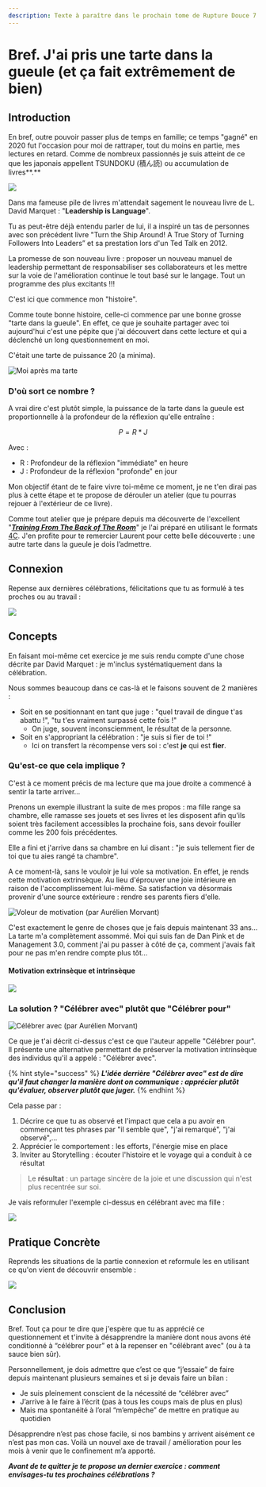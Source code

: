```yaml
---
description: Texte à paraître dans le prochain tome de Rupture Douce 7
---
```


# Bref. J'ai pris une tarte dans la gueule \(et ça fait extrêmement de bien\)

## Introduction

En bref, outre pouvoir passer plus de temps en famille; ce temps "gagné" en 2020 fut l'occasion pour moi de rattraper, tout du moins en partie, mes lectures en retard. Comme de nombreux passionnés je suis atteint de ce que les japonais appellent TSUNDOKU \(積ん読\) ou accumulation de livres**.**

![](https://lh3.googleusercontent.com/ING52TopzhDktKoZv7fTadwnG6r_0El-mEq54QevXCP5l1SltueUpNGlT8DyF9TF4lLOAn-KQbTptxXZt2pbsA08HRQAOZRMVPQTG-gVexjCYXzg_3T9R-MxIs5-lpc80B6A6dc)

Dans ma fameuse pile de livres m'attendait sagement le nouveau livre de L. David Marquet : "**Leadership is Language**".

Tu as peut-être déjà entendu parler de lui, il a inspiré un tas de personnes avec son précédent livre "Turn the Ship Around! A True Story of Turning Followers Into Leaders” et sa prestation lors d'un Ted Talk en 2012.

La promesse de son nouveau livre : proposer un nouveau manuel de leadership permettant de responsabiliser ses collaborateurs et les mettre sur la voie de l'amélioration continue le tout basé sur le langage. Tout un programme des plus excitants !!!

C'est ici que commence mon "histoire".

Comme toute bonne histoire, celle-ci commence par une bonne grosse "tarte dans la gueule". En effet, ce que je souhaite partager avec toi aujourd'hui c'est une pépite que j'ai découvert dans cette lecture et qui a déclenché un long questionnement en moi. 

C'était une tarte de puissance 20 \(a minima\).

![Moi apr&#xE8;s ma tarte](https://lh6.googleusercontent.com/wTbkdz83286Cl2bFiLCwx__BDDxUVxmNIpsJ1pyS3LSJ575sXXDQ45zwNw5aPF0kaxxnzpoC63rFMuHqepVLbP57F_UWbto3RzGOyHOJf_Toyts41vCoqWyyEj7S9V86kBP-8_I)

### D'où sort ce nombre ?

A vrai dire c'est plutôt simple, la puissance de la tarte dans la gueule est proportionnelle à la profondeur de la réflexion qu'elle entraîne :

$$
P = R * J
$$

Avec : 

* R : Profondeur de la réflexion "immédiate" en heure
* J : Profondeur de la réflexion "profonde" en jour

Mon objectif étant de te faire vivre toi-même ce moment, je ne t'en dirai pas plus à cette étape et te propose de dérouler un atelier \(que tu pourras rejouer à l'extérieur de ce livre\).

Comme tout atelier que je prépare depuis ma découverte de l'excellent "[_**Training From The Back of The Room**_](https://bowperson.com/)" je l'ai préparé en utilisant le formats [4C](https://wikiagile.cesi.fr/index.php?title=4C_Canevas_de_formation). J'en profite pour te remercier Laurent pour cette belle découverte : une autre tarte dans la gueule je dois l’admettre.

## Connexion

Repense aux dernières célébrations, félicitations que tu as formulé à tes proches ou au travail :

![](https://lh5.googleusercontent.com/3AtabOrunW-pr8Wuz5Ut3O0gYS0AQTzWazVUSou68ohHmShcdW48-8KPkA59_5ODFYvNpzUzGdoL1iesuJtjxD8jSb9xH959bl317goXCcBnFWTsAiIvgiwI89pnuxYY9WAHJro)

## Concepts

En faisant moi-même cet exercice je me suis rendu compte d'une chose décrite par David Marquet : je m'inclus systématiquement dans la célébration. 

Nous sommes beaucoup dans ce cas-là et le faisons souvent de 2 manières :

* Soit en se positionnant en tant que juge : "quel travail de dingue t'as abattu !", "tu t'es vraiment surpassé cette fois !"
  * On juge, souvent inconsciemment, le résultat de la personne.
* Soit en s'appropriant la célébration : "je suis si fier de toi !"
  * Ici on transfert la récompense vers soi : c'est **je** qui est **fier**.

### Qu'est-ce que cela implique ?

C'est à ce moment précis de ma lecture que ma joue droite a commencé à sentir la tarte arriver...

Prenons un exemple illustrant la suite de mes propos : ma fille range sa chambre, elle ramasse ses jouets et ses livres et les disposent afin qu’ils soient très facilement accessibles la prochaine fois, sans devoir fouiller comme les 200 fois précédentes.

Elle a fini et j'arrive dans sa chambre en lui disant : "je suis tellement fier de toi que tu aies rangé ta chambre".

A ce moment-là, sans le vouloir je lui vole sa motivation. En effet, je rends cette motivation extrinsèque. Au lieu d'éprouver une joie intérieure en raison de l'accomplissement lui-même. Sa satisfaction va désormais provenir d'une source extérieure : rendre ses parents fiers d'elle.

![Voleur de motivation \(par Aur&#xE9;lien Morvant\)](https://lh3.googleusercontent.com/r5yunQZKTgvL7bg9TBfpajuXBt5ZnlDBMH-esCJLSkO2wxBk2vTuJsVxR6nRhzXi9j8pvG4PCCOFPxQnFxeF9F3uKr8HtGw8jkpxgZKljOD1lhBY1PzqKZvh1cy-f9o61-9nW-Q)

C'est exactement le genre de choses que je fais depuis maintenant 33 ans... La tarte m'a complètement assommé. Moi qui suis fan de Dan Pink et de Management 3.0, comment j'ai pu passer à côté de ça, comment j'avais fait pour ne pas m'en rendre compte plus tôt…

#### Motivation extrinsèque et intrinsèque

![](https://lh4.googleusercontent.com/L6zwMLG1Vy0RPKKkkemSzg-lQccgUviB1s9IWhVSFT0V2f_203AQQKlKdWkTWDq8Hig1j4SbnXlY4QY7Wmd9BspC731xItO8LI3qkaJW5wpu9PNln5kupnLihcEwzxHBZajYCew)

### La solution ? "Célébrer avec" plutôt que "Célébrer pour"

![C&#xE9;l&#xE9;brer avec \(par Aur&#xE9;lien Morvant\)](https://lh6.googleusercontent.com/TQHbC14LfqCQJW2uWxF956czbQCMXLDYnNgPVaLjzCVDTuDwGlFjwvRlEOxv1HprFC_LeznuJ0InSnXHakhzbiS8FB_Efv71FIv1kWWy_0hcpr_Jl-Gt8d_KeIakdjdkhiEq9Zc)

Ce que je t'ai décrit ci-dessus c'est ce que l'auteur appelle "Célébrer pour". Il présente une alternative permettant de préserver la motivation intrinsèque des individus qu'il a appelé : "Célébrer avec". 

{% hint style="success" %}
_**L'idée derrière "Célébrer avec" est de dire qu'il faut changer la manière dont on communique : apprécier plutôt qu'évaluer, observer plutôt que juger.**_
{% endhint %}

Cela passe par :

1. Décrire ce que tu as observé et l'impact que cela a pu avoir en commençant tes phrases par "il semble que", "j'ai remarqué", "j'ai observé",...
2. Apprécier le comportement : les efforts, l'énergie mise en place
3. Inviter au Storytelling : écouter l'histoire et le voyage qui a conduit à ce résultat

> Le **résultat** : un partage sincère de la joie et une discussion qui n'est plus recentrée sur soi.

Je vais reformuler l'exemple ci-dessus en célébrant avec ma fille : 

![](https://lh5.googleusercontent.com/YNWsJ-uFo1yR8QGowbQULdqKKkjznEdH_dJJidoDRxwoQ3DGvdIKynbSzn2yx8AZCrmjIgcMg0RnDAvJfF9N2frRtLA7a1wfSGwBOfcSOmklGtwG8Jt0hoYFrjeIjAd-lm_s62I)

## Pratique Concrète

Reprends les situations de la partie connexion et reformule les en utilisant ce qu'on vient de découvrir ensemble :

![](https://lh4.googleusercontent.com/dpJuHI-m5vQELSSO7ecsWP9G8LVwyS1GReQcwOVWu2dT6qOd3h5Msm-S576w2z7wCpMs3bnyrWnMRmxjk-9CY31fwx6HH3wYzYyARhgtIIfTJKdoCzJo2wHvnSK9NGDy2UGQOOg)

## Conclusion

Bref. Tout ça pour te dire que j'espère que tu as apprécié ce questionnement et t'invite à désapprendre la manière dont nous avons été conditionné à “célébrer pour” et à la repenser en "célébrant avec" \(ou à ta sauce bien sûr\).

Personnellement, je dois admettre que c’est ce que “j’essaie” de faire depuis maintenant plusieurs semaines et si je devais faire un bilan :

* Je suis pleinement conscient de la nécessité de “célébrer avec”
* J’arrive à le faire à l’écrit \(pas à tous les coups mais de plus en plus\)
* Mais ma spontanéité à l’oral “m’empêche” de mettre en pratique au quotidien

Désapprendre n’est pas chose facile, si nos bambins y arrivent aisément ce n’est pas mon cas. Voilà un nouvel axe de travail / amélioration pour les mois à venir que le confinement m’a apporté.

_**Avant de te quitter je te propose un dernier exercice : comment envisages-tu tes prochaines célébrations ?**_

